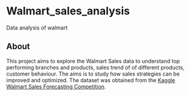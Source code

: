 # Walmart_sales_analysis
Data analysis of walmart 
## About

This project aims to explore the Walmart Sales data to understand top performing branches and products, sales trend of of different products, customer behaviour. The aims is to study how sales strategies can be improved and optimized. 
The dataset was obtained from the [Kaggle Walmart Sales Forecasting Competition](https://www.kaggle.com/c/walmart-recruiting-store-sales-forecasting).
